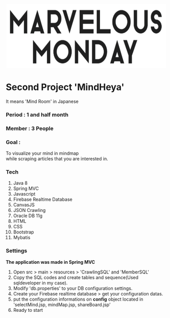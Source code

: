 <center><img src="./Mindheya/src/main/webapp/resources/image/marvelousmonday.png" width="500" height="200"></center>
  
# Second Project  'MindHeya'
    
  It means 'Mind Room'  in Japanese   
   
    
### Period : 1 and half month
  
     
### Member : 3 People
   
### Goal :
To visualize your mind in mindmap   
while scraping articles that you are interested in.   
   
### Tech    
1. Java 8    
2. Spring MVC     
3. Javascript   
4. Firebase Realtime Database   
5. CanvasJS   
6. JSON Crawling
7. Oracle DB 11g       
8. HTML   
9. CSS   
10. Bootstrap   
11. Mybatis     

### Settings   

**The application was made in Spring MVC**   
     
1. Open src > main > resources > 'CrawlingSQL' and 'MemberSQL'
2. Copy the SQL codes and create tables and sequence(Used sqldeveloper in my case).  
3. Modify 'db.properties' to your DB configuration settings.  
4. Create your Firebase realtime database > get your configuration datas.
5. put the configuration informations on **config** object located in 'selectMind.jsp, mindMap.jsp, shareBoard.jsp'
6. Ready to start